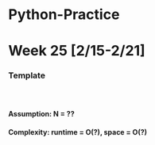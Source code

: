 # Python-Practice

# Week 25 [2/15-2/21]

### Template
# []()
```python
```
#### Assumption: N = ??
#### Complexity: runtime = O(?), space = O(?)
